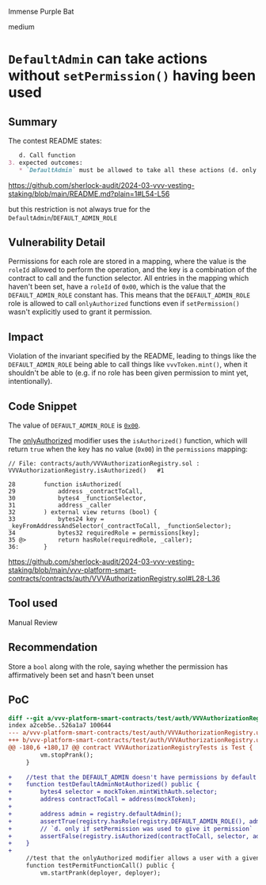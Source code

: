 Immense Purple Bat

medium

# `DefaultAdmin` can take actions without `setPermission()` having been used

## Summary

The contest README states:
```md
   d. Call function
3. expected outcomes:
   * `DefaultAdmin` must be allowed to take all these actions (d. only if `setPermission` was used to give it permission`).
```
https://github.com/sherlock-audit/2024-03-vvv-vesting-staking/blob/main/README.md?plain=1#L54-L56

but this restriction is not always true for the `DefaultAdmin`/`DEFAULT_ADMIN_ROLE`


## Vulnerability Detail

Permissions for each role are stored in a mapping, where the value is the `roleId` allowed to perform the operation, and the key is a combination of the contract to call and the function selector. All entries in the mapping which haven't been set, have a `roleId` of `0x00`, which is the value that the `DEFAULT_ADMIN_ROLE` constant has. This means that the `DEFAULT_ADMIN_ROLE` role is allowed to call `onlyAuthorized` functions even if `setPermission()` wasn't explicitly used to grant it permission.


## Impact

Violation of the invariant specified by the README, leading to things like the `DEFAULT_ADMIN_ROLE` being able to call things like `vvvToken.mint()`, when it shouldn't be able to (e.g. if no role has been given permission to mint yet, intentionally).


## Code Snippet

The value of `DEFAULT_ADMIN_ROLE` is [`0x00`](https://github.com/OpenZeppelin/openzeppelin-contracts/blob/cb2aaaa04a292887c49839cd958b08a83979d746/contracts/access/AccessControl.sol#L57). 

The [onlyAuthorized](https://github.com/sherlock-audit/2024-03-vvv-vesting-staking/blob/main/vvv-platform-smart-contracts/contracts/auth/VVVAuthorizationRegistryChecker.sol#L24-L28) modifier uses the `isAuthorized()` function, which will return `true` when the key has no value (`0x00`) in the `permissions` mapping:
```solidity
// File: contracts/auth/VVVAuthorizationRegistry.sol : VVVAuthorizationRegistry.isAuthorized()   #1

28        function isAuthorized(
29            address _contractToCall,
30            bytes4 _functionSelector,
31            address _caller
32        ) external view returns (bool) {
33            bytes24 key = _keyFromAddressAndSelector(_contractToCall, _functionSelector);
34            bytes32 requiredRole = permissions[key];
35 @>         return hasRole(requiredRole, _caller);
36:       }
```
https://github.com/sherlock-audit/2024-03-vvv-vesting-staking/blob/main/vvv-platform-smart-contracts/contracts/auth/VVVAuthorizationRegistry.sol#L28-L36


## Tool used

Manual Review


## Recommendation

Store a `bool` along with the role, saying whether the permission has affirmatively been set and hasn't been unset


## PoC

```diff
diff --git a/vvv-platform-smart-contracts/test/auth/VVVAuthorizationRegistry.unit.t.sol b/vvv-platform-smart-contracts/test/auth/VVVAuthorizationRegistry.unit.t.sol
index a2ceb5e..526a1a7 100644
--- a/vvv-platform-smart-contracts/test/auth/VVVAuthorizationRegistry.unit.t.sol
+++ b/vvv-platform-smart-contracts/test/auth/VVVAuthorizationRegistry.unit.t.sol
@@ -180,6 +180,17 @@ contract VVVAuthorizationRegistryTests is Test {
         vm.stopPrank();
     }
 
+    //test that the DEFAULT_ADMIN doesn't have permissions by default
+    function testDefaultAdminNotAuthorized() public {
+        bytes4 selector = mockToken.mintWithAuth.selector;
+        address contractToCall = address(mockToken);
+
+        address admin = registry.defaultAdmin();
+        assertTrue(registry.hasRole(registry.DEFAULT_ADMIN_ROLE(), admin));
+        // `d. only if setPermission was used to give it permission`
+        assertFalse(registry.isAuthorized(contractToCall, selector, admin), "isAuthorized() should return false");
+    }
+
     //test that the onlyAuthorized modifier allows a user with a given role to call a function
     function testPermitFunctionCall() public {
         vm.startPrank(deployer, deployer);
```
